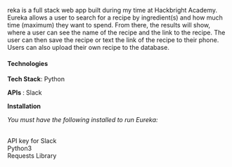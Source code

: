 reka is a full stack web app built during my time at Hackbright Academy. Eureka allows a user to search for a recipe by ingredient(s) and how much time
(maximum) they want to spend. From there, the results will show, where a user can see the name of the recipe and the link to the recipe. The user can then
save the recipe or text the link of the recipe to their phone. Users can also upload their own recipe to the database.
 
<h4>Technologies</h4>
 
<b>Tech Stack</b>: Python

<b> APIs </b> : Slack  

<b> Installation </b>

<i>You must have the following installed to run Eureka: </i>
 
<br>
API key for Slack 
<br>
Python3 
<br>
Requests Library 
 

 